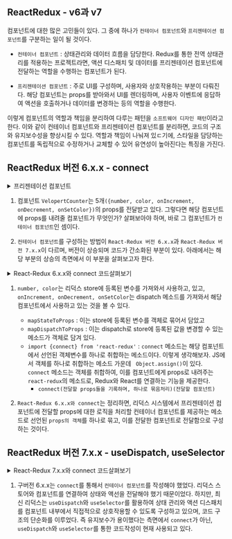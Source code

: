 ## ReactRedux - v6과 v7
컴포넌트에 대한 많은 고민들이 있다. 그 중에 하나가 `컨테이너 컴포넌트`와 `프리젠테이션 컴포넌트`를 구분하는 일이 될 것이다.

- `컨테이너 컴포넌트` : 상태관리와 데이터 흐름을 담당한다. Redux를 통한 전역 상태관리를 적용하는 프로젝트라면, 액션 디스패치 및 데이터를 프리젠테이션 컴포넌트에 전달하는 역할을 수행하는 컴포넌트가 된다. 

- `프리젠테이션 컴포넌트` : 주로 UI를 구성하며, 사용자와 상호작용하는 부분이 다뤄진다. 해당 컴포넌트는 props를 받아와서  UI를 렌더링하며, 사용자 이벤트에 응답하여 액션을 호출하거나 데이터를 변경하는 등의 역할을 수행한다. 

이렇게 컴포넌트의 역할과 책임을 분리하여 다루는 패턴을 `소프트웨어 디자인 패턴`이라고 한다. 이와 같이 컨테이너 컴포넌트와 프리젠테이션 컴포넌트를 분리하면, 코드의 구조와 유지보수성을 향상시킬 수 있다. 역할과 책임이 나눠져 있ㄷ기에, 스타일을 담당하는 컴포넌트를 독립적으로 수정하거나 교체할 수 있어 유연성이 높아진다는 특징을 가진다. 

## ReactRedux 버전 6.x.x - connect
<details>
<summary>프리젠테이션 컴포넌트</summary>

  ```jsx
  // 프리젠테이션 컴포넌트
  import React from 'react'
  import styled from "styled-components";

  function VelopertCounter({number, color, onIncrement, onDecrement, onSetColor}) {
      return (
        <div>
          <Counter
          onClick={onIncrement} 
          onContextMenu={(e) => {e.preventDefault(); onDecrement();}} 
          onDoubleClick={onSetColor}
          style={{backgroundColor: color}}>
              {number}
          </Counter>
        </div>
      )
    }
  ```
</details>

1. 컴포넌트 `VelopertCounter`는 5개`({number, color, onIncrement, onDecrement, onSetColor})`의 props를 전달받고 있다. 그렇다면 해당 컴포넌트에 props를 내려줄 컴포넌트가 무엇인가? 살펴보아야 하며, 바로 그 컴포넌트가 `컨테이너 컴포넌트`인 셈이다. 

2. `컨테이너 컴포넌트`를 구성하는 방법이 `React-Redux 버전 6.x.x`과 `React-Redux 버전 7.x.x`이 다르며, 버전이 상승되며 코드가 간소화된 부분이 있다. 아래에서는 해당 부분의 상승의 측면에서 이 부분을 살펴보고자 한다. 

<details>
<summary>React-Redux 6.x.x와 connect 코드살펴보기</summary>

  ```jsx
  import VelopertCounter from '../pages/VelopertCounter'
  import * as actions from '../redux/modules/reducervelopertCounter'
  import {connect} from 'react-redux'
  // "useDispatch"와 "useSelector" 가 적용되지 이전의 구버전에서의 활용법 


  // store 안의 state 값을 props 로 연결해줍니다.
  const mapStateToProps = (state) => ({
    number: state.velopertCounterReducer.counter,
    color: state.velopertCounterReducer.color
  })

  const mapDispatchToProps = (dispatch) => ({
    onIncrement: () => dispatch(actions.increment()),
    onDecrement: () => dispatch(actions.decrement()),
    onSetColor: () => {
      const color= getRandomColor();
      dispatch(actions.set_color(color))
    }
  })

  // VelopertCounter 컴포넌트의 Container 컴포넌트
  // VelopertCounter 컴포넌트를 어플리케이션의 데이터 레이어와 묶는 역할을 합니다.
  const VelopertCounterContatiner = connect(
    mapStateToProps,
    mapDispatchToProps
  )(VelopertCounter)

  export default VelopertCounterContatiner

  // src/utils/index.js 
  function getRandomColor() {
    const colors = [
        '#495057',
        '#f03e3e',
        '#d6336c',
        '#ae3ec9',
        '#7048e8',
        '#4263eb',
        '#1c7cd6',
        '#1098ad',
        '#0ca678',
        '#37b24d',
        '#74b816',
        '#f59f00',
        '#f76707'
    ];

    // 0 부터 12까지 랜덤 숫자
    const random = Math.floor(Math.random() * 13);

    // 랜덤 색상 반환
    return colors[random];
  }
  ```
</details>

1. `number, color`는 리덕스 store에 등록된 변수를 가져와서 사용하고, 있고, `onIncrement, onDecrement, onSetColor`는 dispatch 메소드를 가져와서 해당 컴포넌트에서 사용하고 있는 것을 볼 수 있다. 

    - `mapStateToProps` : 이는 store에 등록된 변수를 객체로 묶어서 담았고
    - `mapDispatchToProps` : 이는 dispatch로 store에 등록된 값을 변경할 수 있는 메소드가 객체로 담겨 있다. 
    - `import {connect} from 'react-redux'` : `connect` 메소드는 해당 컴포넌트에서 선언된 객체변수를 하나로 취합하는 메소드이다. 이렇게 생각해보자. JS에서 객체를 하나로 취합하는 메소드 가운데 ` Object.assign()`이 있다. `connect` 메소드는 객체를 취합하여, 이를 컴포넌트에게 props로 내려주는 `react-redux`의 메소드로, Redux와 React를 연결하는 기능을 제공한다. 
      - `connect(전달할 props들을 기록하며, 하나로 묶음처리)(전달할 컴포넌트)`

2. `React-Redux 6.x.x와 connect`는 정리하면, 리덕스 시스템에서 프리젠테이션 컴포넌트에 전달할 props에 대한 로직을 처리할 컨테이너 컴포넌트를 제공하는 메소드로 선언된 `props의 객체`를 하나로 묶고, 이를 전달한 컴포넌트로 전달함으로 구성하는 것이다.  


## ReactRedux 버전 7.x.x - useDispatch, useSelector
<details>
<summary>React-Redux 7.x.x와 connect 코드살펴보기</summary>

  ```jsx
  //// 컨테이너 컴포넌트
  import React from 'react';
  import { useDispatch, useSelector } from 'react-redux';
  import * as actions from '../redux/modules/reducervelopertCounter';

  function VelopertCounterContainer() {
    const dispatch = useDispatch();
    const { counter, color } = useSelector(state => state.velopertCounterReducer);

    const handleIncrement = () => {
      dispatch(actions.increment());
    };

    const handleDecrement = (e) => {
      e.preventDefault();
      dispatch(actions.decrement());
    };

    const handleSetColor = () => {
      const newColor = getRandomColor();
      dispatch(actions.set_color(newColor));
    };

    return (
      <VelopertCounter
        number={counter}
        color={color}
        onIncrement={handleIncrement}
        onDecrement={handleDecrement}
        onSetColor={handleSetColor}
      />
    );
  }

  export default VelopertCounterContainer;

  // src/utils/index.js 
  function getRandomColor() {
    const colors = [
        '#495057',
        '#f03e3e',
        '#d6336c',
        '#ae3ec9',
        '#7048e8',
        '#4263eb',
        '#1c7cd6',
        '#1098ad',
        '#0ca678',
        '#37b24d',
        '#74b816',
        '#f59f00',
        '#f76707'
    ];

    // 0 부터 12까지 랜덤 숫자
    const random = Math.floor(Math.random() * 13);

    // 랜덤 색상 반환
    return colors[random];
  }
  ```
</details>

1. 구버전 6.x.x는 `connect`를 통해서 `컨테이너 컴포넌트`를 작성해야 했었다. 리덕스 스토어와 컴포넌트를 연결하여 상태와 액선을 전달해야 했기 때문이었다. 하지만, 최신 리덕스는 `useDispatch`와 `useSelector`를 활용하여 상태 관리와 액션 디스패치를 컴포넌트 내부에서 직접적으로 상호작용할 수 있도록 구성하고 있으며, 코드 구조의 단순화를 이루었다. 즉 유지보수가 용이했다는 측면에서 `connect`가 아닌, `useDispatch`와 `useSelector`를 통한 코드작성이 현재 사용되고 있다. 











